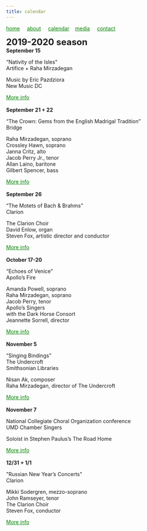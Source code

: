 ```yaml
---
title: calendar
---
```

<style>
a { color: green; } 
</style>
[home](/)&nbsp;&nbsp;&nbsp;&nbsp; [about](/about.html)&nbsp;&nbsp;&nbsp;&nbsp; [calendar](/calendar.html)&nbsp;&nbsp;&nbsp; [media](/media.html)&nbsp;&nbsp;&nbsp;&nbsp; [contact](/contact.html)

<font size="+2">
<b>2019-2020 season</b>
</font>

<br>
<b>September 15</b>
<p>“Nativity of the Isles"<br>Artifice + Raha Mirzadegan</p>

<p>Music by Eric Pazdziora<br>New Music DC</p><style>
a { color: green; } 
</style><a href="https://www.districtnewmusiccoalition.com/new-music-dc-19">More info</a><br>

<br>
<b>September 21 + 22</b>
<p>“The Crown: Gems from the English Madrigal Tradition”<br>Bridge</p>

<p>Raha Mirzadegan, soprano<br>Crossley Hawn, soprano<br>Janna Critz, alto<br>Jacob Perry Jr., tenor<br>Allan Laino, baritone<br>Gilbert Spencer, bass</p><style>
a { color: green; } 
</style><a href="https://bridgevoices.org/concerts/the_crown.html">More info</a><br>

<br>
<b>September 26</b>
<p>“The Motets of Bach & Brahms”<br>Clarion</p>

<p>The Clarion Choir<br>David Enlow, organ<br>Steven Fox, artistic director and conductor</p><style>
a { color: green; } 
</style><a href="http://www.clarionsociety.org/events/2019-20-season/motets.html">More info</a><br>

<br>
<b>October 17-20</b>
<p>“Echoes of Venice”<br>Apollo’s Fire</p>

<p>Amanda Powell, soprano<br>Raha Mirzadegan, soprano<br>Jacob Perry, tenor<br>Apollo’s Singers<br>with the Dark Horse Consort<br>Jeannette Sorrell, director</p><style>
a { color: green; } 
</style><a href="https://apollosfire.org/event/echoes-of-venice/">More info</a><br>

<br>
<b>November 5</b>
<p>“Singing Bindings”<br>The Undercroft<br>Smithsonian Libraries</p>

<p>Nisan Ak, composer<br>Raha Mirzadegan, director of The Undercroft</p><style>
a { color: green; } 
</style><a href="https://library.si.edu/event/singing-bindings">More info</a><br>

<br>
<b>November 7</b>
<p>National Collegiate Choral Organization conference<br>UMD Chamber Singers</p>

<p>Soloist in Stephen Paulus’s The Road Home</p><style>
a { color: green; } 
</style><a href="https://www.ncco-usa.org/conferences/">More info</a><br>

<br>
<b>12/31 + 1/1</b>
<p>"Russian New Year’s Concerts"<br>Clarion</p>

<p>Mikki Sodergren, mezzo-soprano<br>John Ramseyer, tenor<br>The Clarion Choir<br>Steven Fox, conductor</p><style>
a { color: green; } 
</style><a href="http://www.clarionsociety.org/events/2019-20-season/vespers.html">More info</a>
